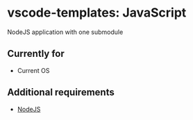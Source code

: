 # vscode-templates: JavaScript

NodeJS application with one submodule

## Currently for
* Current OS

## Additional requirements
* [NodeJS](https://nodejs.org/)
